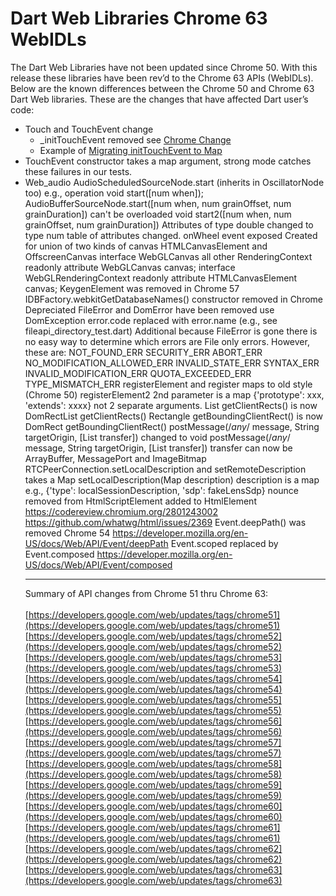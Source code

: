 # Dart Web Libraries Chrome 63 WebIDLs

The Dart Web Libraries have not been updated since Chrome 50.  With this release these libraries have been rev’d to the Chrome 63 APIs (WebIDLs).  Below are the known differences between the Chrome 50 and Chrome 63 Dart Web libraries.  These are the changes that have affected Dart user’s code:

* Touch and TouchEvent change
    - _initTouchEvent removed see [Chrome Change](https://www.chromestatus.com/features/4923255479599104)
    - Example of [Migrating initTouchEvent to Map](https://developers.google.com/web/updates/2016/09/chrome-54-deprecations#use_of_inittouchevent_is_removed)
* TouchEvent constructor takes a map argument, strong mode catches these failures in our tests.
* Web_audio
AudioScheduledSourceNode.start (inherits in OscillatorNode too) e.g., operation void start([num when]);
AudioBufferSourceNode.start([num when, num grainOffset, num grainDuration]) can't be overloaded void start2([num when, num grainOffset, num grainDuration])
Attributes of type double changed to type num table of attributes changed.
onWheel event exposed
Created for union of two kinds of canvas HTMLCanvasElement and OffscreenCanvas interface WebGLCanvas
all other RenderingContext
readonly attribute WebGLCanvas canvas;
interface WebGLRenderingContext
readonly attribute HTMLCanvasElement canvas;
KeygenElement was removed in Chrome 57
IDBFactory.webkitGetDatabaseNames() constructor removed in Chrome
Depreciated FileError and DomError have been removed use DomException
error.code replaced with error.name  (e.g., see fileapi_directory_test.dart)
Additional because FileError is gone there is no easy way to determine which errors are File only errors.  However, these are:
NOT_FOUND_ERR
SECURITY_ERR
ABORT_ERR
NO_MODIFICATION_ALLOWED_ERR
INVALID_STATE_ERR
SYNTAX_ERR
INVALID_MODIFICATION_ERR
QUOTA_EXCEEDED_ERR
TYPE_MISMATCH_ERR
registerElement and register maps to old style (Chrome 50)
registerElement2 2nd parameter is a map {'prototype': xxx, 'extends': xxxx} not 2 separate arguments.
List<Rectangle> getClientRects() is now DomRectList getClientRects()
Rectangle getBoundingClientRect() is now DomRect getBoundingClientRect()
postMessage(/*any*/ message, String targetOrigin, [List<MessagePort> transfer]) changed to void postMessage(/*any*/ message, String targetOrigin, [List<Object> transfer]) transfer can now be ArrayBuffer, MessagePort and ImageBitmap
RTCPeerConnection.setLocalDescription and setRemoteDescription
takes a Map setLocalDescription(Map description) description is a map e.g.,  {'type': localSessionDescription, 'sdp': fakeLensSdp}
nounce removed from HtmlScriptElement added to HtmlElement
https://codereview.chromium.org/2801243002 https://github.com/whatwg/html/issues/2369
Event.deepPath() was removed Chrome 54
https://developer.mozilla.org/en-US/docs/Web/API/Event/deepPath
Event.scoped replaced by Event.composed
https://developer.mozilla.org/en-US/docs/Web/API/Event/composed

***
Summary of API changes from Chrome 51 thru Chrome 63:
<br><br>
[https://developers.google.com/web/updates/tags/chrome51](https://developers.google.com/web/updates/tags/chrome51)
<br>
[https://developers.google.com/web/updates/tags/chrome52](https://developers.google.com/web/updates/tags/chrome52)
<br>
[https://developers.google.com/web/updates/tags/chrome53](https://developers.google.com/web/updates/tags/chrome53)
<br>
[https://developers.google.com/web/updates/tags/chrome54](https://developers.google.com/web/updates/tags/chrome54)
<br>
[https://developers.google.com/web/updates/tags/chrome55](https://developers.google.com/web/updates/tags/chrome55)
<br>
[https://developers.google.com/web/updates/tags/chrome56](https://developers.google.com/web/updates/tags/chrome56)
<br>
[https://developers.google.com/web/updates/tags/chrome57](https://developers.google.com/web/updates/tags/chrome57)
<br>
[https://developers.google.com/web/updates/tags/chrome58](https://developers.google.com/web/updates/tags/chrome58)
<br>
[https://developers.google.com/web/updates/tags/chrome59](https://developers.google.com/web/updates/tags/chrome59)
<br>
[https://developers.google.com/web/updates/tags/chrome60](https://developers.google.com/web/updates/tags/chrome60)
<br>
[https://developers.google.com/web/updates/tags/chrome61](https://developers.google.com/web/updates/tags/chrome61)
<br>
[https://developers.google.com/web/updates/tags/chrome62](https://developers.google.com/web/updates/tags/chrome62)
<br>
[https://developers.google.com/web/updates/tags/chrome63](https://developers.google.com/web/updates/tags/chrome63)
<br>
